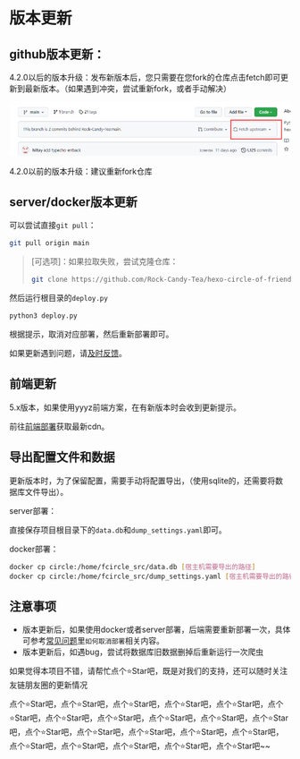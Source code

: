 # 版本更新

## github版本更新：

4.2.0以后的版本升级：发布新版本后，您只需要在您fork的仓库点击fetch即可更新到最新版本。（如果遇到冲突，尝试重新fork，或者手动解决）

![img.png](img.png)

4.2.0以前的版本升级：建议重新fork仓库

## server/docker版本更新

可以尝试直接`git pull`：

```bash
git pull origin main
```

> [可选项]：如果拉取失败，尝试克隆仓库：
>
> ```bash
> git clone https://github.com/Rock-Candy-Tea/hexo-circle-of-friends
> ```

然后运行根目录的`deploy.py`

```bash
python3 deploy.py
```

根据提示，取消对应部署，然后重新部署即可。

如果更新遇到问题，请[及时反馈](contactus)。

## 前端更新

5.x版本，如果使用yyyz前端方案，在有新版本时会收到更新提示。

前往[前端部署](frontenddeploy)获取最新cdn。

## 导出配置文件和数据

更新版本时，为了保留配置，需要手动将配置导出，（使用sqlite的，还需要将数据库文件导出）。

server部署：

直接保存项目根目录下的`data.db`和`dump_settings.yaml`即可。

docker部署：

```bash
docker cp circle:/home/fcircle_src/data.db [宿主机需要导出的路径]
docker cp circle:/home/fcircle_src/dump_settings.yaml [宿主机需要导出的路径]
```



## 注意事项

- 版本更新后，如果使用docker或者server部署，后端需要重新部署一次，具体可参考[常见问题](problems)里`如何取消部署`相关内容。
- 版本更新后，如遇bug，尝试将数据库旧数据删掉后重新运行一次爬虫

如果觉得本项目不错，请帮忙点个⭐Star吧，既是对我们的支持，还可以随时关注友链朋友圈的更新情况

点个⭐Star吧，点个⭐Star吧，点个⭐Star吧，点个⭐Star吧，点个⭐Star吧，点个⭐Star吧，点个⭐Star吧，点个⭐Star吧，点个⭐Star吧，点个⭐Star吧，点个⭐Star吧，点个⭐Star吧，点个⭐Star吧，点个⭐Star吧，点个⭐Star吧，点个⭐Star吧，点个⭐Star吧，点个⭐Star吧，点个⭐Star吧，点个⭐Star吧，点个⭐Star吧~~